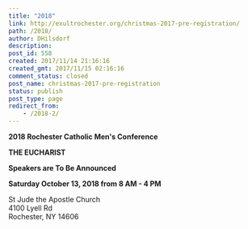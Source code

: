 ```yaml
---
title: "2018"
link: http://exultrochester.org/christmas-2017-pre-registration/
path: /2018/
author: DHilsdorf
description:
post_id: 558
created: 2017/11/14 21:16:16
created_gmt: 2017/11/15 02:16:16
comment_status: closed
post_name: christmas-2017-pre-registration
status: publish
post_type: page
redirect_from:
    - /2018-2/
---
```


**2018 Rochester Catholic Men's Conference**

**THE EUCHARIST**

**Speakers are To Be Announced**

**Saturday October 13, 2018 from 8 AM - 4 PM**

St Jude the Apostle Church\
4100 Lyell Rd\
Rochester, NY 14606

